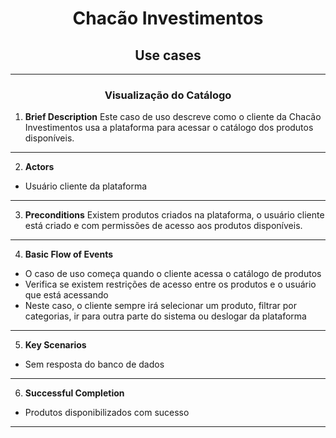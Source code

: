 <h1 align="center">Chacão Investimentos</h1>
<h2 align="center">Use cases</h2>

____
<h3 align="center">Visualização do Catálogo</h3>

1. **Brief Description**
Este caso de uso descreve como o cliente da Chacão Investimentos usa a plataforma para acessar o catálogo dos produtos disponíveis.
____
2. **Actors**
- Usuário cliente da plataforma
____
3. **Preconditions**
Existem produtos criados na plataforma, o usuário cliente está criado e com permissões de acesso aos produtos disponíveis.
____
4. **Basic Flow of Events**
- O caso de uso começa quando o cliente acessa o catálogo de produtos
- Verifica se existem restrições de acesso entre os produtos e o usuário que está acessando
- Neste caso, o cliente sempre irá selecionar um produto, filtrar por categorias, ir para outra parte do sistema ou deslogar da plataforma
____
5. **Key Scenarios**
- Sem resposta do banco de dados
____
6. **Successful Completion**
- Produtos disponibilizados com sucesso
____
